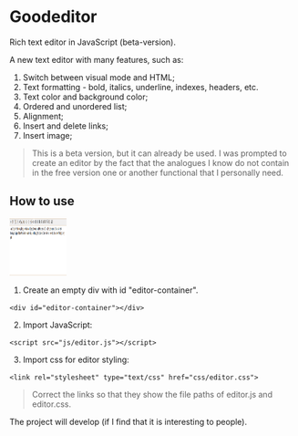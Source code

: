 # Goodeditor
Rich text editor in JavaScript (beta-version).

A new text editor with many features, such as:
1. Switch between visual mode and HTML;
2. Text formatting - bold, italics, underline, indexes, headers, etc.
3. Text color and background color;
4. Ordered and unordered list;
5. Alignment;
6. Insert and delete links;
7. Insert image;

> This is a beta version, but it can already be used. I was prompted to create an editor by the fact that the analogues I know do not contain in the free version one or another functional that I personally need.

## How to use

<img src="/img/screenshot.png" alt="Node.js" height="100" width="100">

1. Create an empty div with id "editor-container".

```
<div id="editor-container"></div>
```
2. Import JavaScript:
```
<script src="js/editor.js"></script>
```
3. Import css for editor styling:
```
<link rel="stylesheet" type="text/css" href="css/editor.css">
```
> Correct the links so that they show the file paths of editor.js and editor.css.

The project will develop (if I find that it is interesting to people).
